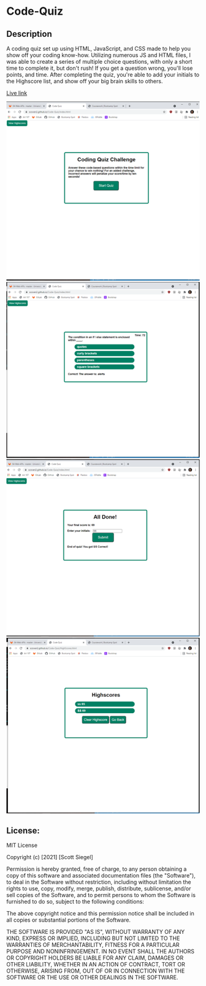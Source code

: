 # Code-Quiz

## Description

A coding quiz set up using HTML, JavaScript, and CSS made to help you show off your coding know-how. Utilizing numerous JS and HTML files, I was able to create a series of multiple choice questions, with only a short time to complete it, but don't rush! If you get a question wrong, you'll lose points, and time. After completing the quiz, you're able to add your initials to the Highscore list, and show off your big brain skills to others.

[Live link](https://scoven2.github.io/Code-Quiz/index.html)

![screenshot](/assets/images/Screenshot1.png/)
![screenshot](/assets/images/Screenshot2.png/)
![screenshot](/assets/images/Screenshot3.png/)
![screenshot](/assets/images/Screenshot4.png/)

## License:
MIT License

Copyright (c) [2021] [Scott Siegel]

Permission is hereby granted, free of charge, to any person obtaining a copy
of this software and associated documentation files (the "Software"), to deal
in the Software without restriction, including without limitation the rights
to use, copy, modify, merge, publish, distribute, sublicense, and/or sell
copies of the Software, and to permit persons to whom the Software is
furnished to do so, subject to the following conditions:

The above copyright notice and this permission notice shall be included in all
copies or substantial portions of the Software.

THE SOFTWARE IS PROVIDED "AS IS", WITHOUT WARRANTY OF ANY KIND, EXPRESS OR
IMPLIED, INCLUDING BUT NOT LIMITED TO THE WARRANTIES OF MERCHANTABILITY,
FITNESS FOR A PARTICULAR PURPOSE AND NONINFRINGEMENT. IN NO EVENT SHALL THE
AUTHORS OR COPYRIGHT HOLDERS BE LIABLE FOR ANY CLAIM, DAMAGES OR OTHER
LIABILITY, WHETHER IN AN ACTION OF CONTRACT, TORT OR OTHERWISE, ARISING FROM,
OUT OF OR IN CONNECTION WITH THE SOFTWARE OR THE USE OR OTHER DEALINGS IN THE
SOFTWARE.